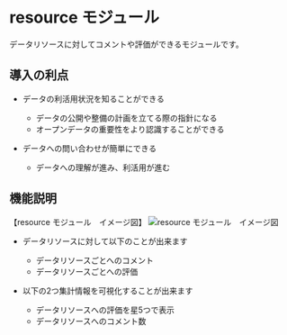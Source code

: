 # resource モジュール

データリソースに対してコメントや評価ができるモジュールです。

## 導入の利点

* データの利活用状況を知ることができる
  * データの公開や整備の計画を立てる際の指針になる
  * オープンデータの重要性をより認識することができる

* データへの問い合わせが簡単にできる
  * データへの理解が進み、利活用が進む

## 機能説明

【resource モジュール　イメージ図】
![resource モジュール　イメージ図]()

* データリソースに対して以下のことが出来ます
  * データリソースごとへのコメント
  * データリソースごとへの評価

* 以下の2つ集計情報を可視化することが出来ます
  * データリソースへの評価を星5つで表示
  * データリソースへのコメント数
